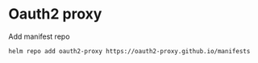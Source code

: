 # Oauth2 proxy

Add manifest repo

```sh
helm repo add oauth2-proxy https://oauth2-proxy.github.io/manifests
```
